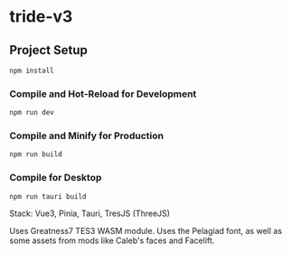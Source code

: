 # tride-v3

## Project Setup

```sh
npm install
```

### Compile and Hot-Reload for Development

```sh
npm run dev
```

### Compile and Minify for Production

```sh
npm run build
```

### Compile for Desktop

```sh
npm run tauri build
```

Stack: Vue3, Pinia, Tauri, TresJS (ThreeJS)

Uses Greatness7 TES3 WASM module.
Uses the Pelagiad font, as well as some assets from mods like Caleb's faces and Facelift.
